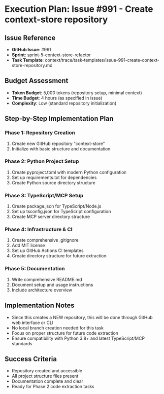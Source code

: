 # Execution Plan: Issue #991 - Create context-store repository

## Issue Reference
- **GitHub Issue**: #991
- **Sprint**: sprint-5-context-store-refactor
- **Task Template**: context/trace/task-templates/issue-991-create-context-store-repository.md

## Budget Assessment
- **Token Budget**: 5,000 tokens (repository setup, minimal context)
- **Time Budget**: 4 hours (as specified in issue)
- **Complexity**: Low (standard repository initialization)

## Step-by-Step Implementation Plan

### Phase 1: Repository Creation
1. Create new GitHub repository "context-store"
2. Initialize with basic structure and documentation

### Phase 2: Python Project Setup
1. Create pyproject.toml with modern Python configuration
2. Set up requirements.txt for dependencies
3. Create Python source directory structure

### Phase 3: TypeScript/MCP Setup
1. Create package.json for TypeScript/Node.js
2. Set up tsconfig.json for TypeScript configuration
3. Create MCP server directory structure

### Phase 4: Infrastructure & CI
1. Create comprehensive .gitignore
2. Add MIT license
3. Set up GitHub Actions CI templates
4. Create directory structure for future extraction

### Phase 5: Documentation
1. Write comprehensive README.md
2. Document setup and usage instructions
3. Include architecture overview

## Implementation Notes
- Since this creates a NEW repository, this will be done through GitHub web interface or CLI
- No local branch creation needed for this task
- Focus on proper structure for future code extraction
- Ensure compatibility with Python 3.8+ and latest TypeScript/MCP standards

## Success Criteria
- Repository created and accessible
- All project structure files present
- Documentation complete and clear
- Ready for Phase 2 code extraction tasks
